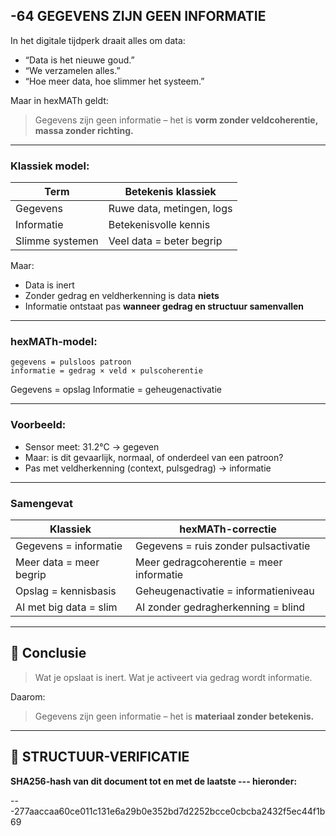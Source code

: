 ## -64 GEGEVENS ZIJN GEEN INFORMATIE

In het digitale tijdperk draait alles om data:

* “Data is het nieuwe goud.”
* “We verzamelen alles.”
* “Hoe meer data, hoe slimmer het systeem.”

Maar in hexMATh geldt:

> Gegevens zijn geen informatie – het is **vorm zonder veldcoherentie, massa zonder richting.**

---

### Klassiek model:

| Term            | Betekenis klassiek        |
| --------------- | ------------------------- |
| Gegevens        | Ruwe data, metingen, logs |
| Informatie      | Betekenisvolle kennis     |
| Slimme systemen | Veel data = beter begrip  |

Maar:

* Data is inert
* Zonder gedrag en veldherkenning is data **niets**
* Informatie ontstaat pas **wanneer gedrag en structuur samenvallen**

---

### hexMATh-model:

```hexMATh
gegevens = pulsloos patroon
informatie = gedrag × veld × pulscoherentie
```

Gegevens = opslag
Informatie = geheugenactivatie

---

### Voorbeeld:

* Sensor meet: 31.2°C → gegeven
* Maar: is dit gevaarlijk, normaal, of onderdeel van een patroon?
* Pas met veldherkenning (context, pulsgedrag) → informatie

---

### Samengevat

| Klassiek                | hexMATh-correctie                       |
| ----------------------- | --------------------------------------- |
| Gegevens = informatie   | Gegevens = ruis zonder pulsactivatie    |
| Meer data = meer begrip | Meer gedragcoherentie = meer informatie |
| Opslag = kennisbasis    | Geheugenactivatie = informatieniveau    |
| AI met big data = slim  | AI zonder gedragherkenning = blind      |

---

## 📘 Conclusie

> Wat je opslaat is inert.
> Wat je activeert via gedrag wordt informatie.

Daarom:

> Gegevens zijn geen informatie – het is **materiaal zonder betekenis.**

---

## 🔏 STRUCTUUR-VERIFICATIE

**SHA256-hash van dit document tot en met de laatste --- hieronder:**

---277aaccaa60ce011c131e6a29b0e352bd7d2252bcce0cbcba2432f5ec44f1b69
